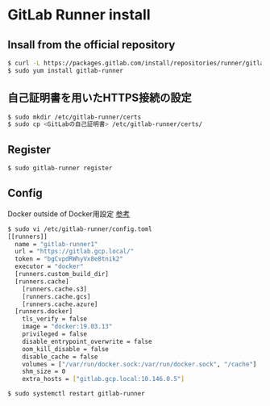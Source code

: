 # GitLab Runner install

## Insall from the official repository
```bash
$ curl -L https://packages.gitlab.com/install/repositories/runner/gitlab-runner/script.rpm.sh | sudo bash
$ sudo yum install gitlab-runner
```


## 自己証明書を用いたHTTPS接続の設定
```bash
$ sudo mkdir /etc/gitlab-runner/certs
$ sudo cp <GitLabの自己証明書> /etc/gitlab-runner/certs/
```

## Register
```bash
$ sudo gitlab-runner register
```

## Config
Docker outside of Docker用設定 [参考](https://docs.gitlab.com/ee/ci/docker/using_docker_build.html#use-docker-socket-binding)
```bash
$ sudo vi /etc/gitlab-runner/config.toml 
[[runners]]
  name = "gitlab-runner1"
  url = "https://gitlab.gcp.local/"
  token = "bgCvpdRWhyVx8e8tnik2"
  executor = "docker"
  [runners.custom_build_dir]
  [runners.cache]
    [runners.cache.s3]
    [runners.cache.gcs]
    [runners.cache.azure]
  [runners.docker]
    tls_verify = false
    image = "docker:19.03.13"
    privileged = false
    disable_entrypoint_overwrite = false
    oom_kill_disable = false
    disable_cache = false
    volumes = ["/var/run/docker.sock:/var/run/docker.sock", "/cache"]
    shm_size = 0
    extra_hosts = ["gitlab.gcp.local:10.146.0.5"]

$ sudo systemctl restart gitlab-runner
```
